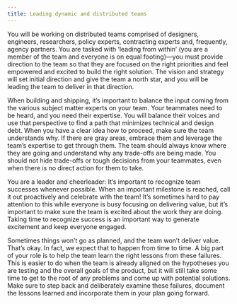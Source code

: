 ```yaml
---
title: Leading dynamic and distributed teams
---
```

You will be working on distributed teams comprised of designers, engineers, researchers, policy experts, contracting experts and, frequently, agency partners. You are tasked with ‘leading from within’ (you are a member of the team and everyone is on equal footing)&mdash;you must provide direction to the team so that they are focused on the right priorities and feel empowered and excited to build the right solution. The vision and strategy will set initial direction and give the team a north star, and you will be leading the team to deliver in that direction.

When building and shipping, it’s important to balance the input coming from the various subject matter experts on your team. Your teammates need to be heard, and you need their expertise. You will balance their voices and use that perspective to find a path that minimizes technical and design debt. When you have a clear idea how to proceed, make sure the team understands why. If there are gray areas, embrace them and leverage the team’s expertise to get through them. The team should always know where they are going and understand why any trade-offs are being made. You should not hide trade-offs or tough decisions from your teammates, even when there is no direct action for them to take.

You are a leader and cheerleader: It’s important to recognize team successes whenever possible. When an important milestone is reached, call it out proactively and celebrate with the team! It’s sometimes hard to pay attention to this while everyone is busy focusing on delivering value, but it’s important to make sure the team is excited about the work they are doing. Taking time to recognize success is an important way to generate excitement and keep everyone engaged.

Sometimes things won’t go as planned, and the team won’t deliver value. That’s okay. In fact, we expect that to happen from time to time. A big part of your role is to help the team learn the right lessons from these failures. This is easier to do when the team is already aligned on the hypotheses you are testing and the overall goals of the product, but it will still take some time to get to the root of any problems and come up with potential solutions. Make sure to step back and deliberately examine these failures, document the lessons learned and incorporate them in your plan going forward.
